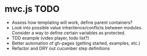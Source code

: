 # mvc.js TODO

+ Assess how templating will work, define parent containers?
+ Look into possible value inheritence/conflicts between modules. Consider a way to define certain variables as protected.
+ TDD example (video player, todo list?)
+ Better automation of gh-pages (getting started, examples, etc.)
+ Refactor and DRY out cucumber step definitions
